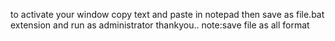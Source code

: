 to activate your window copy text and paste in notepad then save as file.bat extension and run as administrator thankyou..
note:save file as all format


